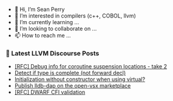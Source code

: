- 👋 Hi, I’m Sean Perry
- 👀 I’m interested in compilers (c++, COBOL, llvm)
- 🌱 I’m currently learning ...
- 💞️ I’m looking to collaborate on ...
- 📫 How to reach me ...

<!---
s66perry/s66perry is a ✨ special ✨ repository because its `README.md` (this file) appears on your GitHub profile.
You can click the Preview link to take a look at your changes.
--->
### 📕 Latest LLVM Discourse Posts

<!-- DISCOURSE-LLVM:START -->
- [[RFC] Debug info for coroutine suspension locations - take 2](https://discourse.llvm.org/t/rfc-debug-info-for-coroutine-suspension-locations-take-2/86606#post_8)
- [Detect if type is complete &lpar;not forward decl&rpar;](https://discourse.llvm.org/t/detect-if-type-is-complete-not-forward-decl/87107#post_1)
- [Initialization without constructor when using virtual?](https://discourse.llvm.org/t/initialization-without-constructor-when-using-virtual/87102#post_2)
- [Publish lldb-dap on the open-vsx marketplace](https://discourse.llvm.org/t/publish-lldb-dap-on-the-open-vsx-marketplace/87097#post_4)
- [[RFC] DWARF CFI validation](https://discourse.llvm.org/t/rfc-dwarf-cfi-validation/86936#post_6)
<!-- DISCOURSE-LLVM:END -->
